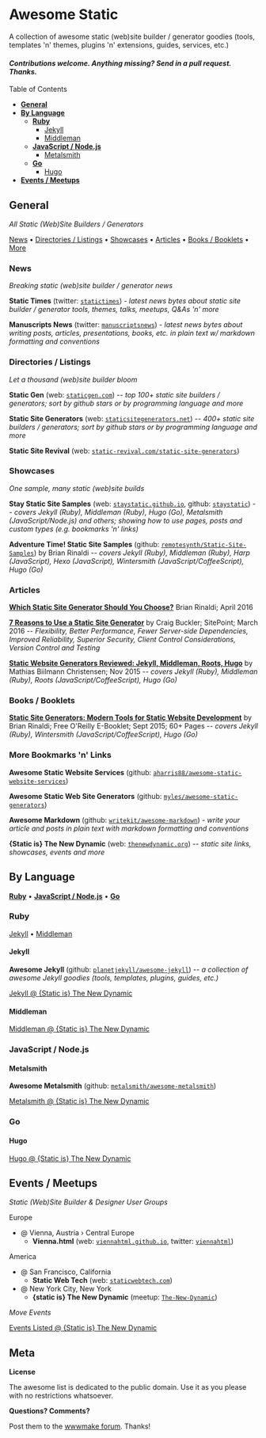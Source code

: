 # Awesome Static

A collection of awesome static (web)site builder / generator goodies (tools, templates 'n' themes, plugins 'n' extensions, guides, services, etc.)

#### _Contributions welcome. Anything missing? Send in a pull request. Thanks._


Table of Contents

- [**General**](#general)
- [**By Language**](#by-language)
  - [**Ruby**](#ruby)
    - [Jekyll](#jekyll)
    - [Middleman](#middleman)
  - [**JavaScript / Node.js**](#javascript--nodejs)
    - [Metalsmith](#metalsmith)
  - [**Go**](#go)
    - [Hugo](#hugo)
- [**Events / Meetups**](#events--meetups)



## General 

_All Static (Web)Site Builders / Generators_

[News](#news) •
[Directories / Listings](#directories--listings) •
[Showcases](#showcases)  •
[Articles](#articles) •
[Books / Booklets](#books--booklets) •
[More](#more-bookmarks-n-links)


### News

_Breaking static (web)site builder / generator news_

**Static Times** (twitter: [`statictimes`](https://twitter.com/statictimes)) - _latest news bytes about static site builder / generator tools, themes, talks, meetups, Q&As 'n' more_

**Manuscripts News** (twitter: [`manuscriptsnews`](https://twitter.com/manuscriptsnews)) - _latest news bytes about writing posts, articles, presentations, books, etc. in plain text w/ markdown formatting and conventions_



### Directories / Listings

_Let a thousand (web)site builder bloom_

**Static Gen** (web: [`staticgen.com`](http://staticgen.com))  -- _top 100+ static site builders / generators; sort by github stars or by programming language and more_

**Static Site Generators** (web: [`staticsitegenerators.net`](https://staticsitegenerators.net))  -- _400+ static site builders / generators; sort by github stars or by programming language and more_

**Static Site Revival** (web: [`static-revival.com/static-site-generators`](https://www.static-revival.com/static-site-generators))



### Showcases

_One sample, many static (web)site builds_ 

**Stay Static Site Samples** (web: [`staystatic.github.io`](http://staystatic.github.io), github: [`staystatic`](https://github.com/staystatic)) -- _covers Jekyll (Ruby), Middleman (Ruby), Hugo (Go), Metalsmith (JavaScript/Node.js) and others; showing how to use pages, posts and custom types (e.g. bookmarks 'n' links)_

**Adventure Time! Static Site Samples** (github: [`remotesynth/Static-Site-Samples`](https://github.com/remotesynth/Static-Site-Samples))
by Brian Rinaldi -- _covers Jekyll (Ruby), Middleman (Ruby), Harp (JavaScript), Hexo (JavaScript), Wintersmith (JavaScript/CoffeeScript), Hugo (Go)_




### Articles

[**Which Static Site Generator Should You Choose?**](http://www.remotesynthesis.com/general/2016/04/06/which-static-site-generator-should-i-use) Brian Rinaldi; April 2016 

[**7 Reasons to Use a Static Site Generator**](http://www.sitepoint.com/7-reasons-use-static-site-generator) by Craig Buckler; SitePoint; March 2016 -- _Flexibility, Better Performance, Fewer Server-side Dependencies, Improved Reliability, Superior Security, Client Control Considerations, Version Control and Testing_

[**Static Website Generators Reviewed: Jekyll, Middleman, Roots, Hugo**](https://www.smashingmagazine.com/2015/11/static-website-generators-jekyll-middleman-roots-hugo-review)
by Mathias Biilmann Christensen; Nov 2015 -- _covers Jekyll (Ruby), Middleman (Ruby), Roots (JavaScript/CoffeeScript), Hugo (Go)_



### Books / Booklets

[**Static Site Generators: Modern Tools for Static Website Development**](http://www.oreilly.com/web-platform/free/static-site-generators.csp)
by Brian Rinaldi; Free O'Reilly E-Booklet; Sept 2015; 60+ Pages -- _covers Jekyll (Ruby), Wintersmith (JavaScript/CoffeeScript), Hugo (Go)_

### More Bookmarks 'n' Links

**Awesome Static Website Services** (github: [`aharris88/awesome-static-website-services`](https://github.com/aharris88/awesome-static-website-services))

**Awesome Static Web Site Generators** (github: [`myles/awesome-static-generators`](https://github.com/myles/awesome-static-generators))

**Awesome Markdown** (github: [`writekit/awesome-markdown`](https://github.com/writekit/awesome-markdown)) - _write your article and posts in plain text with markdown formatting and conventions_

**{Static is} The New Dynamic** (web: [`thenewdynamic.org`](https://www.thenewdynamic.org)) -- _static site links, showcases, events and more_


## By Language

[**Ruby**](#ruby) •
[**JavaScript / Node.js**](#javascript--nodejs) •
[**Go**](#go)


### Ruby

[Jekyll](#jekyll) •
[Middleman](#middleman)

#### Jekyll

**Awesome Jekyll** (github: [`planetjekyll/awesome-jekyll`](https://github.com/planetjekyll/awesome-jekyll)) -- _a collection of awesome Jekyll goodies (tools, templates, plugins, guides, etc.)_

[Jekyll @ {Static is} The New Dynamic](https://www.thenewdynamic.org/tool/jekyll)


#### Middleman

[Middleman @ {Static is} The New Dynamic](https://www.thenewdynamic.org/tool/middleman)



### JavaScript / Node.js

<!--
[Metalsmith](#metalsmith)
-->

#### Metalsmith

**Awesome Metalsmith** (github: [`metalsmith/awesome-metalsmith`](https://github.com/metalsmith/awesome-metalsmith))

[Metalsmith @ {Static is} The New Dynamic](https://www.thenewdynamic.org/tool/metalsmith)



### Go

<!--
[Hugo](#hugo)
-->

#### Hugo

[Hugo @ {Static is} The New Dynamic](https://www.thenewdynamic.org/tool/hugo)




## Events / Meetups

_Static (Web)Site Builder & Designer User Groups_

Europe

- @ Vienna, Austria › Central Europe
   - **Vienna.html** (web: [`viennahtml.github.io`](http://viennahtml.github.io), twitter: [`viennahtml`](https://twitter.com/viennahtml))

America

- @ San Francisco, California
   - **Static Web Tech** (web: [`staticwebtech.com`](http://www.staticwebtech.com))
- @ New York City, New York
   - **{static is} The New Dynamic** (meetup: [`The-New-Dynamic`](http://meetup.com/The-New-Dynamic))

_Move Events_

[Events Listed @ {Static is} The New Dynamic](https://www.thenewdynamic.org/events)


## Meta

**License**

The awesome list is dedicated to the public domain. Use it as you please with no restrictions whatsoever.

**Questions? Comments?**

Post them to the [wwwmake forum](http://groups.google.com/group/wwwmake). Thanks!
